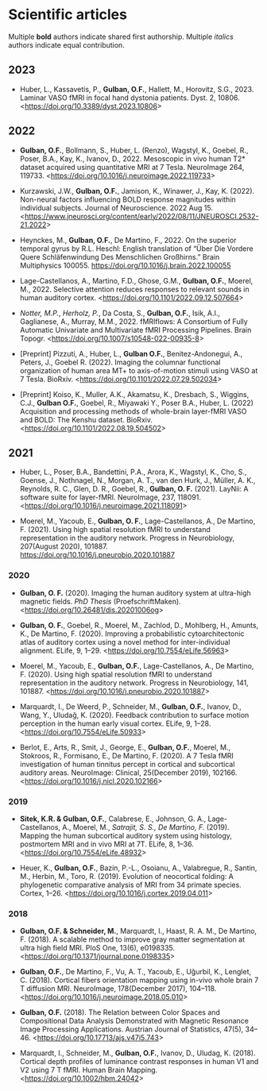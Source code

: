 # Scientific articles
Multiple **bold** authors indicate shared first authorship.
Multiple _italics_ authors indicate equal contribution.

## 2023
- Huber, L., Kassavetis, P., **Gulban, O.F.**, Hallett, M., Horovitz, S.G., 2023. Laminar VASO fMRI in focal hand dystonia patients. Dyst. 2, 10806. <<https://doi.org/10.3389/dyst.2023.10806>>

## 2022
- **Gulban, O.F.**, Bollmann, S., Huber, L. (Renzo), Wagstyl, K., Goebel, R., Poser, B.A., Kay, K., Ivanov, D., 2022. Mesoscopic in vivo human T2* dataset acquired using quantitative MRI at 7 Tesla. NeuroImage 264, 119733. <<https://doi.org/10.1016/j.neuroimage.2022.119733>>

- Kurzawski, J.W., **Gulban, O.F.**, Jamison, K., Winawer, J., Kay, K. (2022). Non-neural factors influencing BOLD response magnitudes within individual subjects. Journal of Neuroscience. 2022 Aug 15. <<https://www.jneurosci.org/content/early/2022/08/11/JNEUROSCI.2532-21.2022>>

- Heynckes, M., **Gulban, O.F.**, De Martino, F., 2022. On the superior temporal gyrus by R.L. Heschl: English translation of “Über Die Vordere Quere Schläfenwindung Des Menschlichen Großhirns.” Brain Multiphysics 100055. https://doi.org/10.1016/j.brain.2022.100055

- Lage-Castellanos, A., Martino, F.D., Ghose, G.M., **Gulban, O.F.**, Moerel, M., 2022. Selective attention reduces responses to relevant sounds in human auditory cortex. <<https://doi.org/10.1101/2022.09.12.507664>>

- *Notter, M.P.*, *Herholz, P.*, Da Costa, S., **Gulban, O.F.**, Isik, A.I., Gaglianese, A., Murray, M.M., 2022. fMRIflows: A Consortium of Fully Automatic Univariate and Multivariate fMRI Processing Pipelines. Brain Topogr. <<https://doi.org/10.1007/s10548-022-00935-8>>

- [Preprint] Pizzuti, A., Huber, L., **Gulban O.F.**, Benitez-Andonegui, A., Peters, J., Goebel R. (2022). Imaging the columnar functional organization of human area MT+ to axis-of-motion stimuli using VASO at 7 Tesla. BioRxiv. <<https://doi.org/10.1101/2022.07.29.502034>>

- [Preprint] Koiso, K., Muller, A.K., Akamatsu, K., Dresbach, S., Wiggins, C.J., **Gulban O.F.**, Goebel, R., Miyawaki Y., Poser B.A., Huber, L. (2022) Acquisition and processing methods of whole-brain layer-fMRI VASO and BOLD: The Kenshu dataset. BioRxiv. <<https://doi.org/10.1101/2022.08.19.504502>>

## 2021
- Huber, L., Poser, B.A., Bandettini, P.A., Arora, K., Wagstyl, K., Cho, S., Goense, J., Nothnagel, N., Morgan, A. T., van den Hurk, J., Müller, A. K., Reynolds, R. C., Glen, D. R., Goebel, R., **Gulban, O. F.** (2021). LayNii: A software suite for layer-fMRI. NeuroImage, 237, 118091. <<https://doi.org/10.1016/j.neuroimage.2021.118091>>

- Moerel, M., Yacoub, E., **Gulban, O. F.**, Lage-Castellanos, A., De Martino, F. (2021). Using high spatial resolution fMRI to understand representation in the auditory network. Progress in Neurobiology, 207(August 2020), 101887. <https://doi.org/10.1016/j.pneurobio.2020.101887>

### 2020
- **Gulban, O. F.** (2020). Imaging the human auditory system at ultra-high magnetic fields. *PhD Thesis* (ProefschriftMaken). <<https://doi.org/10.26481/dis.20201006og>>

- **Gulban, O. F.**, Goebel, R., Moerel, M., Zachlod, D., Mohlberg, H., Amunts, K., De Martino, F. (2020). Improving a probabilistic cytoarchitectonic atlas of auditory cortex using a novel method for inter-individual alignment. ELife, 9, 1–29. <<https://doi.org/10.7554/eLife.56963>>

- Moerel, M., Yacoub, E., **Gulban, O.F.**, Lage-Castellanos, A., De Martino, F. (2020). Using high spatial resolution fMRI to understand representation in the auditory network. Progress in Neurobiology, 141, 101887. <<https://doi.org/10.1016/j.pneurobio.2020.101887>>

- Marquardt, I., De Weerd, P., Schneider, M., **Gulban, O.F.**, Ivanov, D., Wang, Y., Uludağ, K. (2020). Feedback contribution to surface motion perception in the human early visual cortex. ELife, 9, 1–28. <<https://doi.org/10.7554/eLife.50933>>

- Berlot, E., Arts, R., Smit, J., George, E., **Gulban, O.F.**, Moerel, M., Stokroos, R., Formisano, E., De Martino, F. (2020). A 7 Tesla fMRI investigation of human tinnitus percept in cortical and subcortical auditory areas. NeuroImage: Clinical, 25(December 2019), 102166. <<https://doi.org/10.1016/j.nicl.2020.102166>>

### 2019
- **Sitek, K.R. & Gulban, O.F.**, Calabrese, E., Johnson, G. A., Lage-Castellanos, A., Moerel, M., _Satrajit, S. S., De Martino, F._ (2019). Mapping the human subcortical auditory system using histology, postmortem MRI and in vivo MRI at 7T. ELife, 8, 1–36. <<https://doi.org/10.7554/eLife.48932>>

- Heuer, K., **Gulban, O.F.**, Bazin, P.-L., Osoianu, A., Valabregue, R., Santin, M., Herbin, M., Toro, R. (2019). Evolution of neocortical folding: A phylogenetic comparative analysis of MRI from 34 primate species. Cortex, 1–26. <<https://doi.org/10.1016/j.cortex.2019.04.011>>

### 2018
- **Gulban, O.F. & Schneider, M.**, Marquardt, I., Haast, R. A. M., De Martino, F. (2018). A scalable method to improve gray matter segmentation at ultra high field MRI. PloS One, 13(6), e0198335. <<https://doi.org/10.1371/journal.pone.0198335>>

- **Gulban, O.F.**, De Martino, F., Vu, A. T., Yacoub, E., Uğurbil, K., Lenglet, C. (2018). Cortical fibers orientation mapping using in-vivo whole brain 7 T diffusion MRI. NeuroImage, 178(December 2017), 104–118. <<https://doi.org/10.1016/j.neuroimage.2018.05.010>>

- **Gulban, O.F.** (2018). The Relation between Color Spaces and Compositional Data Analysis Demonstrated with Magnetic Resonance Image Processing Applications. Austrian Journal of Statistics, 47(5), 34–46. <<https://doi.org/10.17713/ajs.v47i5.743>>

- Marquardt, I., Schneider, M., **Gulban, O.F.**, Ivanov, D., Uludag, K. (2018). Cortical depth profiles of luminance contrast responses in human V1 and V2 using 7 T fMRI. Human Brain Mapping. <<https://doi.org/10.1002/hbm.24042>>
